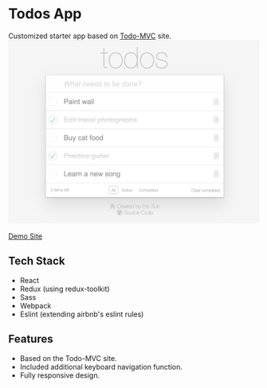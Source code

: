 # Todos App
Customized starter app based on [Todo-MVC](http://todomvc.com/) site.
![Todo App Screenshot](image/todos-pic.jpg)

[Demo Site](https://todos-eric-suh.com)

## Tech Stack
- React
- Redux (using redux-toolkit)
- Sass 
- Webpack
- Eslint (extending airbnb's eslint rules)

## Features

* Based on the Todo-MVC site. 
* Included additional keyboard navigation function.
* Fully responsive design.

